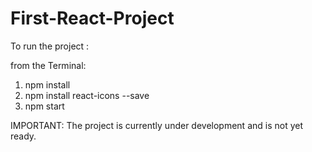 # First-React-Project

To run the project :

from the Terminal:

1) npm install
2) npm install react-icons --save
3) npm start

IMPORTANT: 
The project is currently under development and is not yet ready.
